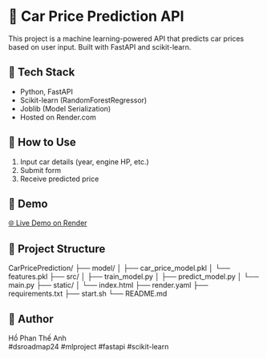 # 🚗 Car Price Prediction API

This project is a machine learning-powered API that predicts car prices based on user input. Built with FastAPI and scikit-learn.

## 🔧 Tech Stack

- Python, FastAPI
- Scikit-learn (RandomForestRegressor)
- Joblib (Model Serialization)
- Hosted on Render.com

## 🚀 How to Use

1. Input car details (year, engine HP, etc.)
2. Submit form
3. Receive predicted price

## 🧪 Demo

[🌐 Live Demo on Render](https://car-price-api.onrender.com)

## 📁 Project Structure

CarPricePrediction/
├── model/
│   ├── car_price_model.pkl
│   └── features.pkl
├── src/
│   ├── train_model.py
│   ├── predict_model.py
│   └── main.py
├── static/
│   └── index.html
├── render.yaml
├── requirements.txt
├── start.sh
└── README.md  


## 📌 Author

Hồ Phan Thế Anh  
#dsroadmap24 #mlproject #fastapi #scikit-learn

